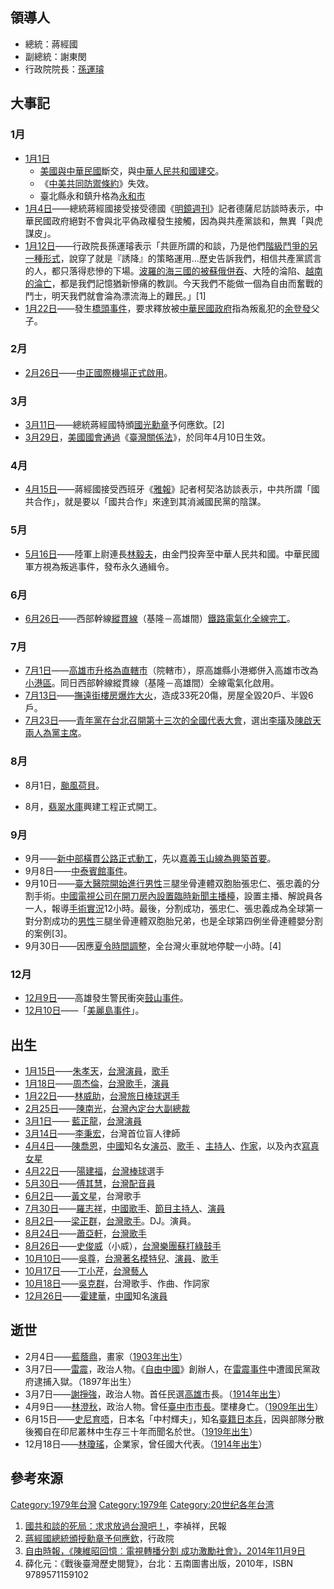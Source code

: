 ## 領導人

  - 總統：蔣經國
  - 副總統：謝東閔
  - 行政院院長：[孫運璿](../Page/孫運璿.md "wikilink")

## 大事記

### 1月

  - [1月1日](../Page/1月1日.md "wikilink")
      - [美國與](https://zh.wikipedia.org/wiki/美國 "wikilink")[中華民國](../Page/中華民國.md "wikilink")斷交，與[中華人民共和國建交](https://zh.wikipedia.org/wiki/中華人民共和國 "wikilink")。
      - 《[中美共同防禦條約](../Page/中美共同防禦條約.md "wikilink")》失效。
      - 臺北縣永和鎮升格為[永和市](https://zh.wikipedia.org/wiki/永和市 "wikilink")
  - [1月4日](../Page/1月4日.md "wikilink")——總統蔣經國接受接受德國《[明鏡週刊](https://zh.wikipedia.org/wiki/明鏡週刊 "wikilink")》記者德薩尼訪談時表示，中華民國政府絕對不會與北平偽政權發生接觸，因為與共產黨談和，無異「與虎謀皮」。
  - [1月12日](../Page/1月12日.md "wikilink")——行政院長孫運璿表示「共匪所謂的和談，乃是他們[階級鬥爭的另一種形式](https://zh.wikipedia.org/wiki/階級鬥爭 "wikilink")，說穿了就是『誘降』的策略運用…歷史告訴我們，相信共產黨謊言的人，都只落得悲慘的下場。[波羅的海三國的被蘇俄併吞](../Page/蘇聯佔領波羅的海國家.md "wikilink")、大陸的淪陷、[越南的淪亡](https://zh.wikipedia.org/wiki/西貢淪陷 "wikilink")，都是我們記憶猶新慘痛的教訓。今天我們不能做一個為自由而奮戰的鬥士，明天我們就會淪為漂流海上的難民。」\[1\]
  - [1月22日](../Page/1月22日.md "wikilink")——發生[橋頭事件](../Page/橋頭事件.md "wikilink")，要求釋放被[中華民國政府](../Page/中華民國政府.md "wikilink")指為叛亂犯的[余登發](../Page/余登發.md "wikilink")父子。

### 2月

  - [2月26日](../Page/2月26日.md "wikilink")——[中正國際機場正式啟用](https://zh.wikipedia.org/wiki/臺灣桃園國際機場 "wikilink")。

### 3月

  - [3月11日](../Page/3月11日.md "wikilink")——總統蔣經國特頒[國光勳章](../Page/國光勳章.md "wikilink")予何應欽。\[2\]
  - [3月29日](../Page/3月29日.md "wikilink")，[美國國會通過](https://zh.wikipedia.org/wiki/美國國會 "wikilink")《[臺灣關係法](../Page/臺灣關係法.md "wikilink")》，於同年4月10日生效。

### 4月

  - [4月15日](../Page/4月15日.md "wikilink")——蔣經國接受西班牙《[雅報](https://zh.wikipedia.org/wiki/雅報 "wikilink")》記者柯契洛訪談表示，中共所謂「國共合作」，就是要以「國共合作」來達到其消滅國民黨的陰謀。

### 5月

  - [5月16日](../Page/5月16日.md "wikilink")——陸軍上尉連長[林毅夫](../Page/林毅夫.md "wikilink")，由金門投奔至中華人民共和國。中華民國軍方視為叛逃事件，發布永久通緝令。

### 6月

  - [6月26日](../Page/6月26日.md "wikilink")——西部幹線[縱貫線](../Page/縱貫線_\(鐵路\).md "wikilink")（基隆－高雄間）[鐵路電氣化全線完工](https://zh.wikipedia.org/wiki/鐵路電氣化_\(十大建設\) "wikilink")。

### 7月

  - [7月1日](../Page/7月1日.md "wikilink")——[高雄市升格為](../Page/高雄市_\(1979年-2010年\).md "wikilink")[直轄市](https://zh.wikipedia.org/wiki/直轄市 "wikilink")（院轄市），原高雄縣小港鄉併入高雄市改為[小港區](../Page/小港區.md "wikilink")。同日西部幹線縱貫線（基隆－高雄間）全線電氣化啟用。
  - [7月13日](https://zh.wikipedia.org/wiki/7月13日 "wikilink")——[撫遠街樓房爆炸大火](../Page/撫遠街樓房爆炸大火.md "wikilink")，造成33死20傷，房屋全毀20戶、半毀6戶。
  - [7月23日](https://zh.wikipedia.org/wiki/7月23日 "wikilink")——[青年黨在台北召開第十三次的全國代表大會](https://zh.wikipedia.org/wiki/青年黨 "wikilink")，選出[李璜](../Page/李璜.md "wikilink")及[陳啟天兩人為黨主席](https://zh.wikipedia.org/wiki/陳啟天 "wikilink")。

### 8月

  - 8月1日，[颱風荷貝](../Page/颱風荷貝_\(1979年\).md "wikilink")。

<!-- end list -->

  - 8月，[翡翠水庫](../Page/翡翠水庫.md "wikilink")興建工程正式開工。

### 9月

  - 9月——[新中部橫貫公路正式動工](https://zh.wikipedia.org/wiki/新中部橫貫公路 "wikilink")，先以[嘉義玉山線為興築首要](https://zh.wikipedia.org/wiki/嘉義玉山線 "wikilink")。
  - 9月8日——[中泰賓館事件](https://zh.wikipedia.org/wiki/中泰賓館事件 "wikilink")。
  - 9月10日——[臺大醫院開始進行](https://zh.wikipedia.org/wiki/臺大醫院 "wikilink")[男性](../Page/男性.md "wikilink")三腿坐骨連體双胞胎張忠仁、張忠義的分割手術。[中國電視公司在](https://zh.wikipedia.org/wiki/中國電視公司 "wikilink")[開刀房內設置臨時新聞主播檯](https://zh.wikipedia.org/wiki/開刀房 "wikilink")，設置主播、解說員各一人，報導[手術實況](https://zh.wikipedia.org/wiki/手術 "wikilink")12小時。最後，分割成功，張忠仁、張忠義成為全球第一對分割成功的[男性](../Page/男性.md "wikilink")三腿坐骨連體双胞胎兄弟，也是全球第四例坐骨連體嬰分割的案例\[3\]。
  - 9月30日——因應[夏令時間調整](https://zh.wikipedia.org/wiki/夏令時間 "wikilink")，全台灣火車就地停駛一小時。\[4\]

### 12月

  - [12月9日](../Page/12月9日.md "wikilink")——高雄發生警民衝突[鼓山事件](https://zh.wikipedia.org/wiki/鼓山事件 "wikilink")。
  - [12月10日](../Page/12月10日.md "wikilink")——「[美麗島事件](../Page/美麗島事件.md "wikilink")」。

## 出生

  - [1月15日](../Page/1月15日.md "wikilink")——[朱孝天](../Page/朱孝天.md "wikilink")，[台灣](https://zh.wikipedia.org/wiki/台灣 "wikilink")[演員](../Page/演員.md "wikilink")，[歌手](../Page/歌手.md "wikilink")
  - [1月18日](../Page/1月18日.md "wikilink")——[周杰倫](../Page/周杰倫.md "wikilink")，[台灣](https://zh.wikipedia.org/wiki/台灣 "wikilink")[歌手](../Page/歌手.md "wikilink")，[演員](../Page/演員.md "wikilink")
  - [1月22日](../Page/1月22日.md "wikilink")——[林威助](../Page/林威助.md "wikilink")，[台灣](https://zh.wikipedia.org/wiki/台灣 "wikilink")[旅日棒球選手](../Page/旅日棒球選手.md "wikilink")
  - [2月25日](../Page/2月25日.md "wikilink")——[陳南光](https://zh.wikipedia.org/wiki/陳南光 "wikilink")，[台灣](https://zh.wikipedia.org/wiki/台灣 "wikilink")[內定台大副總裁](https://zh.wikipedia.org/wiki/內定台大副總裁 "wikilink")
  - [3月1日](../Page/3月1日.md "wikilink")—— [藍正龍](../Page/藍正龍.md "wikilink")，[台灣演員](https://zh.wikipedia.org/wiki/台灣 "wikilink")
  - [3月14日](../Page/3月14日.md "wikilink")——[李秉宏](../Page/李秉宏.md "wikilink")，台灣首位盲人律師
  - [4月4日](../Page/4月4日.md "wikilink")——[陳喬恩](../Page/陳喬恩.md "wikilink")，[中國](../Page/中國.md "wikilink")知名女[演员](https://zh.wikipedia.org/wiki/演员 "wikilink")、[歌手](../Page/歌手.md "wikilink") 、[主持人](https://zh.wikipedia.org/wiki/主持人 "wikilink")、[作家](https://zh.wikipedia.org/wiki/作家 "wikilink")，以及內衣[寫真女星](https://zh.wikipedia.org/wiki/寫真女星 "wikilink")
  - [4月22日](../Page/4月22日.md "wikilink")——[陽建福](../Page/陽建福.md "wikilink")，[台灣](https://zh.wikipedia.org/wiki/台灣 "wikilink")[棒球](../Page/棒球.md "wikilink")選手
  - [5月30日](../Page/5月30日.md "wikilink")——[傅其慧](../Page/傅其慧.md "wikilink")，[台灣](https://zh.wikipedia.org/wiki/台灣 "wikilink")[配音員](../Page/配音員.md "wikilink")
  - [6月2日](../Page/6月2日.md "wikilink")——[黃文星](../Page/黃文星.md "wikilink")，台灣歌手
  - [7月30日](../Page/7月30日.md "wikilink")——[羅志祥](../Page/羅志祥.md "wikilink")，[中國歌手](https://zh.wikipedia.org/wiki/中國歌手 "wikilink")、[節目主持人](https://zh.wikipedia.org/wiki/節目主持人 "wikilink")、[演員](../Page/演員.md "wikilink")
  - [8月2日](../Page/8月2日.md "wikilink")——[梁正群](../Page/梁正群.md "wikilink")，[台灣歌手](https://zh.wikipedia.org/wiki/台灣 "wikilink")。DJ。演員。
  - [8月24日](../Page/8月24日.md "wikilink")——[蕭亞軒](../Page/蕭亞軒.md "wikilink")，[台灣歌手](https://zh.wikipedia.org/wiki/台灣 "wikilink")
  - [8月26日](../Page/8月26日.md "wikilink")——[史俊威](../Page/史俊威.md "wikilink")（小威），[台灣](https://zh.wikipedia.org/wiki/台灣 "wikilink")[樂團](https://zh.wikipedia.org/wiki/樂團 "wikilink")[蘇打綠](../Page/蘇打綠.md "wikilink")[鼓手](https://zh.wikipedia.org/wiki/鼓手 "wikilink")
  - [10月10日](../Page/10月10日.md "wikilink")——[吳尊](../Page/吳尊.md "wikilink")，[台灣著名](https://zh.wikipedia.org/wiki/台灣 "wikilink")[模特兒](../Page/模特兒.md "wikilink")、[演員](../Page/演員.md "wikilink")、[歌手](../Page/歌手.md "wikilink")
  - [10月17日](../Page/10月17日.md "wikilink")——[丁小芹](../Page/丁小芹.md "wikilink")，[台灣](https://zh.wikipedia.org/wiki/台灣 "wikilink")[藝人](https://zh.wikipedia.org/wiki/藝人 "wikilink")
  - [10月18日](../Page/10月18日.md "wikilink")——[吳克群](https://zh.wikipedia.org/wiki/吳克群 "wikilink")，台灣歌手、作曲、作詞家
  - [12月26日](../Page/12月26日.md "wikilink")——[霍建華](../Page/霍建華.md "wikilink")，[中國](../Page/中國.md "wikilink")知名[演員](../Page/演員.md "wikilink")

## 逝世

  - 2月4日——[藍蔭鼎](../Page/藍蔭鼎.md "wikilink")，畫家（[1903年出生](https://zh.wikipedia.org/wiki/1903年臺灣 "wikilink")）
  - 3月7日——[雷震](../Page/雷震.md "wikilink")，政治人物。《[自由中國](../Page/自由中國.md "wikilink")》創辦人，在[雷震事件](../Page/雷震事件.md "wikilink")中遭國民黨政府逮捕入獄。（1897年出生）
  - 3月7日——[謝掙強](../Page/謝掙強.md "wikilink")，政治人物。首任民選[高雄市](../Page/高雄市.md "wikilink")長。（[1914年出生](../Page/1914年臺灣.md "wikilink")）
  - 4月9日——[林澄秋](https://zh.wikipedia.org/wiki/林澄秋 "wikilink")，政治人物。曾任[臺中市](https://zh.wikipedia.org/wiki/臺中市 "wikilink")[市長](https://zh.wikipedia.org/wiki/臺中市市長 "wikilink")。墜樓身亡。（[1909年出生](../Page/1909年臺灣.md "wikilink")）
  - 6月15日——[史尼育唔](https://zh.wikipedia.org/wiki/史尼育唔 "wikilink")，日本名「中村輝夫」，知名[臺籍日本兵](https://zh.wikipedia.org/wiki/臺籍日本兵 "wikilink")，因與部隊分散後獨自在印尼叢林中生存三十年而聞名於世。（[1919年出生](../Page/1919年臺灣.md "wikilink")）
  - 12月18日——[林瓊瑤](../Page/林瓊瑤.md "wikilink")，企業家，曾任國大代表。（[1914年出生](../Page/1914年臺灣.md "wikilink")）

## 參考來源

[Category:1979年台灣](https://zh.wikipedia.org/wiki/Category:1979年台灣 "wikilink") [Category:1979年](https://zh.wikipedia.org/wiki/Category:1979年 "wikilink") [Category:20世纪各年台湾](https://zh.wikipedia.org/wiki/Category:20世纪各年台湾 "wikilink")

1.  [國共和談的死局：求求放過台灣吧！](http://www.peoplenews.tw/news/59a33d92-7232-49f9-958c-9b8aecf2f55a)，李禎祥，民報
2.  [蔣經國總統頒授勳章予何應欽](http://history.ey.gov.tw/Item/PhotoDetail/0ef1b7c0-c6b9-4686-b10e-c8e0b71951de)，行政院
3.  [自由時報，《陳維昭回憶︰電視轉播分割 成功激勵社會》，2014年11月9日](http://news.ltn.com.tw/news/life/paper/828518)
4.  薛化元：《戰後臺灣歷史閱覽》，台北：五南圖書出版，2010年，ISBN 9789571159102